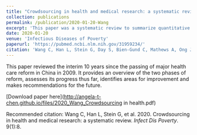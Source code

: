 ```yaml
---
title: "Crowdsourcing in health and medical research: a systematic review"
collection: publications
permalink: /publication/2020-01-20-Wang
excerpt: 'This paper was a systematic review to summarize quantitative evidence on crowdsourcing to improve health. We found that crowdsourcing has been used to improve health in many settings, including to evaluate surgical skills and improve sexual health messaging. More research is needed on crowdsourcing as a tool to develop artifical intelligence systems in medicine.'
date: 2020-01-20
venue: 'Infectious Diseases of Poverty'
paperurl: 'https://pubmed.ncbi.nlm.nih.gov/31959234/'
citation: 'Wang C, Han L, Stein G, Day S, Bien-Gund C, Mathews A, Ong JJ, Zhao PZ, Wei SF, Walker J, Chou R, Lee A, Chen A, Bayus B, Tucker JD. 2020. Crowdsourcing in health and medical research: a systematic review. <i>Infectious Diseases of Poverty</i>. 9(1):8.'
---
```

This paper reviewed the interim 10 years since the passing of major health care reform in China in 2009. It provides an overview of the two phases of reform, assesses its progress thus far, identifies areas for improvement and makes recommendations for the future.

[Download paper here](http://angela-t-chen.github.io/files/2020_Wang_Crowdsourcing in health.pdf)

Recommended citation: Wang C, Han L, Stein G, et al. 2020. Crowdsourcing in health and medical research: a systematic review. <i>Infect Dis Poverty</i>. 9(1):8.